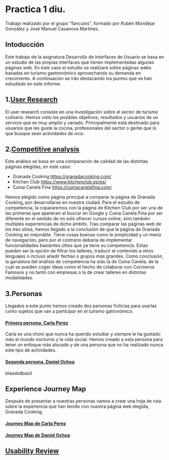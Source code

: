 # Practica 1 diu.
Trabajo realizado por el grupo "fanculos", formado por Rubén Mondéjar González y José Manuel Casanova Martínez.
## Intoducción
Este trabajo de la asignatura Desarrollo de Interfaces de Usuario se basa en un estudio de las propias interfaces que tienen implementadas algunas páginas web. En este caso el estudio se realizará sobre páginas webs basadas en turismo gastronómico aprovechando su demanda en crecimiento.
A continuación se irán destacando los puntos que se han estudiado en este informe.
## 1.[User Research](documentos/P1-2b_User_Research_Plan_Template.pdf)
El user research consiste en una investigación sobre el sector de turismo culinario. Hemos visto los posibles objetivos, resultados y usuarios de un servicio que es muy amplio y variado. Principalmente está destinado para usuarios que les guste la cocina, profesionales del sector o gente que lo que busque sean actividades de ocio.

## 2.[Competitive analysis](documentos/Competitor_Analysis.pdf)
Este análisis se basa en una comparación de calidad de las distintas páginas elegidas, en este caso:
  - Granada Cooking https://granadacooking.com/
  - Kitchen Club https://www.kitchenclub.es/es/
  - Cuina Canela Fina https://cuinacanelafina.com/


Hemos elegido como página principal a comparar la página de Granada Cooking, por desarrollarse en nuestra ciudad. Para el estudio de competencia, la copararemos con la página de Kitchen Club por ser una de las primeras que aparecen al buscar en Google y Cuina Canela Fina por ser diferente en el sentido de no solo ofrecer cursos online, sino también multiples experiencias de dicho ámbito.
Tras comparar las páginas web de los tres sitios, hemos llegado a la conclusión de que la página de Granada Cooking es mejorable. Tiene cosas buenas como la simplicidad y un menú de navegación, pero por el contrario debería de implementar funcionalidades bastantes útiles que ya tiene su competencia. Estas pueden ser la opción de filtrar los talleres, traducir el contenido a otros lenguajes o incluso añadir fechas o grupos más grandes.
Como conclusión, la ganadora del análisis de competencia ha sido la de Cuina Canela, de la cual se pueden coger ideas como el hecho de colaborar con Cocineros Famosos y no tanto con empresas o la de crear talleres en distintas modalidades.

## 3.Personas
Llegados a este punto hemos creado dos personas ficticias para usarlas como sujetos que van a participar en el turismo gatronómico.
#### [Primera persona, Carla Perez](documentos/persona_carla.pdf)
Carla es una choni que nunca ha querido estudiar y siempre le ha gustado más el mundo nocturno y la vida social. Hemos creado a esta persona para tener un enfoque más alocado y de una persona que no ha realizado nunca este tipo de actividades.
#### [Segunda persona, Daniel Ochoa](documentos/persona_daniel.pdf)
blaaskdbasd
## Experience Journey Map
Después de presentar a nuestras personas vamos a crear una hoja de ruta sobre la experiencia que han tenido con nuestra página web elegida, Granada Cooking.
#### [Journey Map de Carla Perez](documentos/journey_map_carla.pdf)
#### [Journey Map de Daniel Ochoa](documentos/journey_map_daniel.pdf)

## [Usability Review](documentos/Usability-review.pdf)

